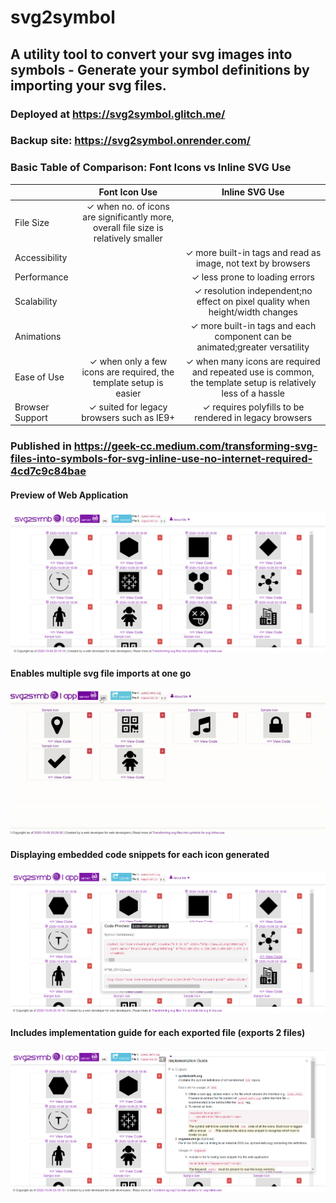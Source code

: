 # svg2symbol
## A utility tool to convert your svg images into symbols - Generate your symbol definitions by importing your svg files.
### Deployed at https://svg2symbol.glitch.me/ 
### Backup site: https://svg2symbol.onrender.com/
### Basic Table of Comparison: Font Icons vs Inline SVG Use
|   | Font Icon Use | Inline SVG Use  |
| :------ | :-: | :-: |
| File Size | ✓ when no. of icons are significantly more, overall file size is relatively smaller |   |
| Accessibility |   | ✓ more built-in tags and read as image, not text by browsers |
| Performance |   | ✓ less prone to loading errors |
| Scalability |   | ✓ resolution independent;no effect on pixel quality when height/width changes |
| Animations  |   | ✓ more built-in tags and each component can be animated;greater versatility |
| Ease of Use | ✓ when only a few icons are required, the template setup is easier | ✓ when many icons are required and repeated use is common, the template setup is relatively less of a hassle |
| Browser Support | ✓ suited for legacy browsers such as IE9+ | ✓ requires polyfills to be rendered in legacy browsers |

### Published in https://geek-cc.medium.com/transforming-svg-files-into-symbols-for-svg-inline-use-no-internet-required-4cd7c9c84bae
#### Preview of Web Application
![Web App Preview Onload](https://github.com/incubated-geek-cc/svg2symbol/blob/main/public/img/preview.png)

#### Enables multiple svg file imports at one go
![Web App Preview Import Multiple Files](https://github.com/incubated-geek-cc/svg2symbol/blob/main/public/img/demo.gif)

#### Displaying embedded code snippets for each icon generated
![Web App Preview View Code](https://github.com/incubated-geek-cc/svg2symbol/blob/main/public/img/preview_2.png)

#### Includes implementation guide for each exported file (exports 2 files)
![Web App Preview Implementation Guide](https://github.com/incubated-geek-cc/svg2symbol/blob/main/public/img/preview_3.png)